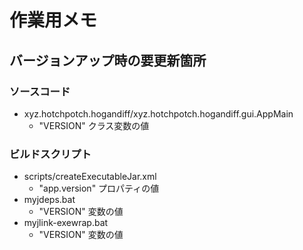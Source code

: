 # 作業用メモ

## バージョンアップ時の要更新箇所

### ソースコード

- xyz.hotchpotch.hogandiff/xyz.hotchpotch.hogandiff.gui.AppMain
    - "VERSION" クラス変数の値

### ビルドスクリプト

- scripts/createExecutableJar.xml
    - "app.version" プロパティの値
- myjdeps.bat
    - "VERSION" 変数の値
- myjlink-exewrap.bat
    - "VERSION" 変数の値

